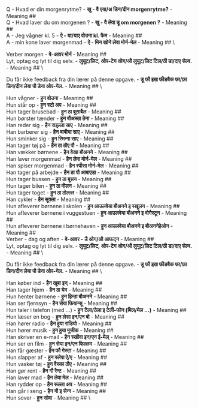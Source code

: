 Q - Hvad er din morgenrytme? - **खु - वै एया/अ डिन/दीन morgenrytme?** - Meaning  ## \
Q - Hvad laver du om morgenen ? - **खु - वै लेवा डू **om** morgenen ?** - Meaning  ## \
A - Jeg vågner kl. 5 - **ऐ - या/याए वोउना kl. फैम** - Meaning  ## \
A - min kone laver morgenmad - **ऐ - मिन खोने लेवा मोर्न-मेल** - Meaning  ## \

Verber morgen - **वे-आवर मोर्न** - Meaning  ## \
Lyt, optag og lyt til dig selv. - **लुयूट/लिट, ओप-टेग ओग/औ लुयूट/लिट टिल/ठी डा/दाए सेल्व.** - Meaning  ## \

Du får ikke feedback fra din lærer på denne opgave. - **डू फौ इख फीडबैक फा/फ़ा डिन/दीन लेया पौ डेना ओप-गेल.** - Meaning  ## \

Hun vågner - **हुन वोउना** - Meaning  ## \
Hun står op - **हुन स्टो अप** - Meaning  ## \
Hun tager brusebad - **हुन ठा बूसाबैल** - Meaning  ## \
Hun børster tænder - **हुन बौअस्ठा ठेना** - Meaning  ## \
Han reder sig - **हैन राइ्ल्ला साए** - Meaning  ## \
Han barberer sig - **हैन बाबीया साए** - Meaning  ## \
Hun sminker sig - **हुन स्मिन्गा साए** - Meaning  ## \
Han tager tøj på - **हैन ठा ठौए पौ** - Meaning  ## \
Han vækker børnene - **हैन वेखा बौअनने** - Meaning  ## \
Han laver morgenmad - **हैन लेवा मोर्न-मेल** - Meaning  ## \
Han spiser morgenmad - **हैन स्पीसा मोर्न-मेल** - Meaning  ## \
Han tager på arbejde - **हैन ठा पौ आबाएडा** - Meaning  ## \
Hun tager bussen - **हुन ठा बूसन** - Meaning  ## \
Hun tager bilen - **हुन ठा वीलन** - Meaning  ## \
Hun tager toget - **हुन ठा ठोल्ल्ल** - Meaning  ## \
Han cykler - **हैन सूक्ला** - Meaning  ## \
Hun afleverer børnene i skolen - **हुन आउलवेया बौअनने इ स्खूलन** - Meaning  ## \
Hun afleverer børnene i vuggestuen - **हुन आउलवेया बौअनने इ वोगैस्टून** - Meaning  ## \
Hun afleverer børnene i børnehaven - **हुन आउलवेया बौअनने इ बौअननेहेओन** - Meaning  ## \
Verber - dag og aften - **वे-आवर - डै ओग/औ आफट्न** - Meaning  ## \
Lyt, optag og lyt til dig selv. - **लुयूट/लिट, ओप-टेग ओग/औ लुयूट/लिट टिल/ठी डा/दाए सेल्व.** - Meaning  ## \

Du får ikke feedback fra din lærer på denne opgave. - **डू फौ इख फीडबैक फा/फ़ा डिन/दीन लेया पौ डेना ओप-गेल.** - Meaning  ## \

Han køber ind - **हैन खूबा इन्** - Meaning  ## \
Han tager hjem - **हैन ठा येम** - Meaning  ## \
Hun henter børnene - **हुन हिन्ठा बौअनने** - Meaning  ## \
Han ser fjernsyn - **हैन सेया फियान्सू** - Meaning  ## \
Hun taler i telefon (med ...) - **हुन टैला/ठेला इ टेली-फोन (मिल/मेल ...)** - Meaning  ## \
Hun læser en bog - **हुन लेसा इन/एन बो** - Meaning  ## \
Han hører radio - **हैन हुया राडियो** - Meaning  ## \
Hun hører musik - **हुन हुया मूजीक** - Meaning  ## \
Han skriver en e-mail - **हैन स्खीवा इन/एन ई-मेल्** - Meaning  ## \
Hun ser en film - **हुन सेया इन/एन फिल्लम** - Meaning  ## \
Han får gæster - **हैन फौ गेस्टा** - Meaning  ## \
Hun slapper af - **हुन स्लेपा ऐ/ए** - Meaning  ## \
Hun vasker tøj - **हुन वैस्का ठौए** - Meaning  ## \
Han gør rent - **हैन गौ रैन्ट** - Meaning  ## \
Han laver mad - **हैन लेवा मेल** - Meaning  ## \
Han rydder op - **हैन रूल्ला अप** - Meaning  ## \
Han går i seng - **हैन गौ इ सेन्ग** - Meaning  ## \
Hun sover - **हुन सोवा** - Meaning  ## \